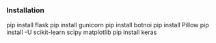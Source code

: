 ### Installation
pip install flask
pip install gunicorn
pip install botnoi
pip install Pillow
pip install -U scikit-learn scipy matplotlib
pip install keras